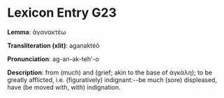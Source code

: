 # Lexicon Entry G23

**Lemma**: ἀγανακτέω

**Transliteration (xlit)**: aganaktéō

**Pronunciation**: ag-an-ak-teh'-o

**Description**:
from  (much) and  (grief; akin to the base of ἀγκάλη); to be greatly afflicted, i.e. (figuratively) indignant:--be much (sore) displeased, have (be moved with, with) indignation.
